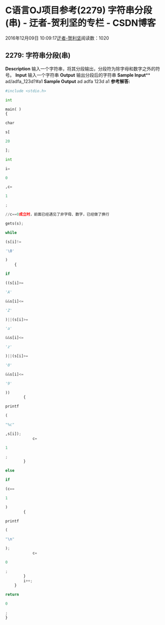 
# C语言OJ项目参考(2279) 字符串分段(串) - 迂者-贺利坚的专栏 - CSDN博客

2016年12月09日 10:09:17[迂者-贺利坚](https://me.csdn.net/sxhelijian)阅读数：1020



## 2279: 字符串分段(串)
**Description**
输入一个字符串，将其分段输出，分段符为除字母和数字之外的符号。
**Input**
输入一个字符串
**Output**
输出分段后的字符串
**Sample Input****
ad/adfa,,123d?\#a1
**Sample Output**
ad
adfa
123d
a1
**参考解答:**
```python
#include <stdio.h>
```
```python
int
```
```python
main( )
{
```
```python
char
```
```python
s[
```
```python
20
```
```python
];
```
```python
int
```
```python
i=
```
```python
0
```
```python
,c=
```
```python
1
```
```python
;
```
```python
//c==0成立时，前面已经遇见了非字母、数字，已经做了换行
```
```python
gets(s);
```
```python
while
```
```python
(s[i]!=
```
```python
'\0'
```
```python
)
    {
```
```python
if
```
```python
((s[i]>=
```
```python
'A'
```
```python
&&s[i]<=
```
```python
'Z'
```
```python
)||(s[i]>=
```
```python
'a'
```
```python
&&s[i]<=
```
```python
'z'
```
```python
)||(s[i]>=
```
```python
'0'
```
```python
&&s[i]<=
```
```python
'9'
```
```python
))
        {
```
```python
printf
```
```python
(
```
```python
"%c"
```
```python
,s[i]);
            c=
```
```python
1
```
```python
;
        }
```
```python
else
```
```python
if
```
```python
(c==
```
```python
1
```
```python
)
        {
```
```python
printf
```
```python
(
```
```python
"\n"
```
```python
);
            c=
```
```python
0
```
```python
;
        }
        i++;
    }
```
```python
return
```
```python
0
```
```python
;
}
```


